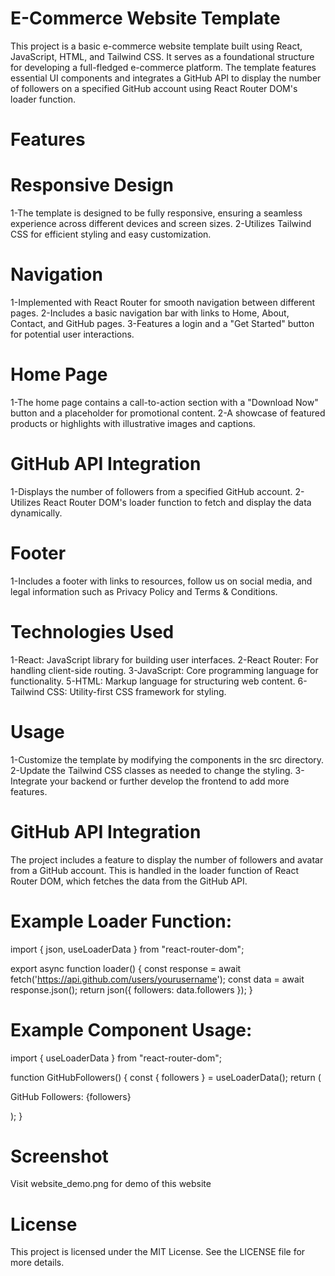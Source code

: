 # E-Commerce Website Template
This project is a basic e-commerce website template built using React, JavaScript, HTML, and Tailwind CSS. It serves as a foundational structure for developing a full-fledged e-commerce platform. The template features essential UI components and integrates a GitHub API to display the number of followers on a specified GitHub account using React Router DOM's loader function.

# Features
# Responsive Design
1-The template is designed to be fully responsive, ensuring a seamless experience across different devices and screen sizes.
2-Utilizes Tailwind CSS for efficient styling and easy customization.
# Navigation
1-Implemented with React Router for smooth navigation between different pages.
2-Includes a basic navigation bar with links to Home, About, Contact, and GitHub pages.
3-Features a login and a "Get Started" button for potential user interactions.
# Home Page
1-The home page contains a call-to-action section with a "Download Now" button and a placeholder for promotional content.
2-A showcase of featured products or highlights with illustrative images and captions.
# GitHub API Integration
1-Displays the number of followers from a specified GitHub account.
2-Utilizes React Router DOM's loader function to fetch and display the data dynamically.
# Footer
1-Includes a footer with links to resources, follow us on social media, and legal information such as Privacy Policy and Terms & Conditions.

# Technologies Used
1-React: JavaScript library for building user interfaces.
2-React Router: For handling client-side routing.
3-JavaScript: Core programming language for functionality.
5-HTML: Markup language for structuring web content.
6-Tailwind CSS: Utility-first CSS framework for styling.

# Usage
1-Customize the template by modifying the components in the src directory.
2-Update the Tailwind CSS classes as needed to change the styling.
3-Integrate your backend or further develop the frontend to add more features.
# GitHub API Integration
The project includes a feature to display the number of followers and avatar from a GitHub account. This is handled in the loader function of React Router DOM, which fetches the data from the GitHub API.

# Example Loader Function:

import { json, useLoaderData } from "react-router-dom";

export async function loader() {
  const response = await fetch('https://api.github.com/users/yourusername');
  const data = await response.json();
  return json({ followers: data.followers });
}
# Example Component Usage:

import { useLoaderData } from "react-router-dom";

function GitHubFollowers() {
  const { followers } = useLoaderData();
  return (
    <div>
      <p>GitHub Followers: {followers}</p>
    </div>
  );
}
# Screenshot 
Visit website_demo.png for demo of this website

# License
This project is licensed under the MIT License. See the LICENSE file for more details.
